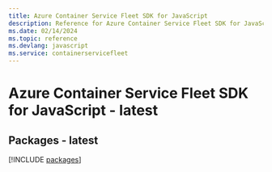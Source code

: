 ```yaml
---
title: Azure Container Service Fleet SDK for JavaScript
description: Reference for Azure Container Service Fleet SDK for JavaScript
ms.date: 02/14/2024
ms.topic: reference
ms.devlang: javascript
ms.service: containerservicefleet
---
```

# Azure Container Service Fleet SDK for JavaScript - latest
## Packages - latest
[!INCLUDE [packages](container-service-fleet-index.md)]